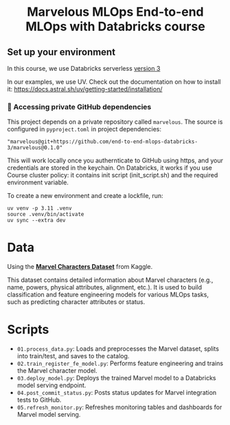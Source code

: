 <h1 align="center">
Marvelous MLOps End-to-end MLOps with Databricks course

## Set up your environment
In this course, we use Databricks serverless [version 3](https://docs.databricks.com/aws/en/release-notes/serverless/environment-version/three)

In our examples, we use UV. Check out the documentation on how to install it: https://docs.astral.sh/uv/getting-started/installation/

### 🔐 Accessing private GitHub dependencies

This project depends on a private repository called `marvelous`.
The source is configured in `pyproject.toml` in project dependencies:

```
"marvelous@git+https://github.com/end-to-end-mlops-databricks-3/marvelous@0.1.0"
```

This will work locally once you authernticate to GitHub using https, and your credentials are stored in the keychain.
On Databricks, it works if you use Course cluster policy: it contains init script (init_script.sh) and the required environment variable.

To create a new environment and create a lockfile, run:

```
uv venv -p 3.11 .venv
source .venv/bin/activate
uv sync --extra dev
```



# Data
Using the [**Marvel Characters Dataset**](https://www.kaggle.com/datasets/mohitbansal31s/marvel-characters?resource=download) from Kaggle.

This dataset contains detailed information about Marvel characters (e.g., name, powers, physical attributes, alignment, etc.).
It is used to build classification and feature engineering models for various MLOps tasks, such as predicting character attributes or status.

# Scripts

- `01.process_data.py`: Loads and preprocesses the Marvel dataset, splits into train/test, and saves to the catalog.
- `02.train_register_fe_model.py`: Performs feature engineering and trains the Marvel character model.
- `03.deploy_model.py`: Deploys the trained Marvel model to a Databricks model serving endpoint.
- `04.post_commit_status.py`: Posts status updates for Marvel integration tests to GitHub.
- `05.refresh_monitor.py`: Refreshes monitoring tables and dashboards for Marvel model serving.
